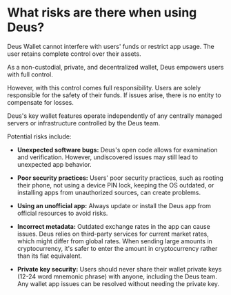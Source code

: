 # What risks are there when using Deus?

Deus Wallet cannot interfere with users' funds or restrict app usage. The user retains complete control over their assets.

As a non-custodial, private, and decentralized wallet, Deus empowers users with full control.

However, with this control comes full responsibility. Users are solely responsible for the safety of their funds. If issues arise, there is no entity to compensate for losses.

Deus's key wallet features operate independently of any centrally managed servers or infrastructure controlled by the Deus team.

Potential risks include:

- **Unexpected software bugs:** Deus's open code allows for examination and verification. However, undiscovered issues may still lead to unexpected app behavior.
  
- **Poor security practices:** Users' poor security practices, such as rooting their phone, not using a device PIN lock, keeping the OS outdated, or installing apps from unauthorized sources, can create problems.

- **Using an unofficial app:** Always update or install the Deus app from official resources to avoid risks.

- **Incorrect metadata:** Outdated exchange rates in the app can cause issues. Deus relies on third-party services for current market rates, which might differ from global rates. When sending large amounts in cryptocurrency, it's safer to enter the amount in cryptocurrency rather than its fiat equivalent.

- **Private key security:** Users should never share their wallet private keys (12-24 word mnemonic phrase) with anyone, including the Deus team. Any wallet app issues can be resolved without needing the private key.
